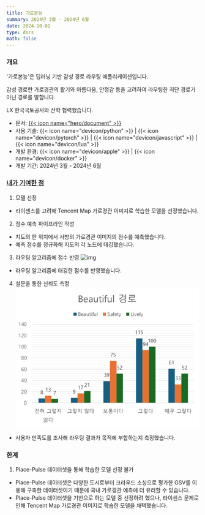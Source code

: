 ```yaml
---
title: 가로본능
summary: 2024년 3월 - 2024년 6월
date: 2024-10-01
type: docs
math: false
---
```


### 개요

'가로본능'은 딥러닝 기반 감성 경로 라우팅 애플리케이션입니다.

감성 경로란 가로경관의 활기와 아름다움, 안정감 등을 고려하여 라우팅한 최단 경로가 아닌 경로를 말합니다.

LX 한국국토공사와 산학 협력했습니다.

- 문서: [{{< icon name="hero/document" >}}](가로본능.pdf)
- 사용 기술: {{< icon name="devicon/python" >}} | {{< icon name="devicon/pytorch" >}} | {{< icon name="devicon/javascript" >}} | {{< icon name="devicon/lua" >}}
- 개발 환경: {{< icon name="devicon/apple" >}} | {{< icon name="devicon/docker" >}}
- 개발 기간: 2024년 3월 - 2024년 6월

### <u>내가 기여한 점</u>

1. 모델 선정
- 라이센스를 고려해 Tencent Map 가로경관 이미지로 학습한 모델을 선정했습니다.
2. 점수 예측 파이프라인 작성
- 지도의 한 위치에서 사방의 가로경관 이미지의 점수를 예측했습니다.
- 예측 점수를 정규화해 지도의 각 노드에 태깅했습니다.
3. 라우팅 알고리즘에 점수 반영
![img](routing_result.png)
- 라우팅 알고리즘에 태깅한 점수를 반영했습니다.
4. 설문을 통한 신뢰도 측정
![img](routing_survey.jpg)
- 사용자 만족도를 조사해 라우팅 결과가 목적에 부합하는지 측정했습니다.

### 한계

1. Place-Pulse 데이터셋을 통해 학습한 모델 선정 불가
- Place-Pulse 데이터셋은 다양한 도시로부터 크라우드 소싱으로 평가한 GSV를 이용해 구축한 데이터셋이기 때문에 국내 가로경관 예측에 더 유리할 수 있습니다.
- Place-Pulse 데이터셋을 기반으로 하는 모델 중 선정하려 했으나, 라이센스 문제로 인해 Tencent Map 가로경관 이미지로 학습한 모델을 채택했습니다.